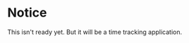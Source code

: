 Notice
=========================================

This isn't ready yet. But it will be a time tracking application.
